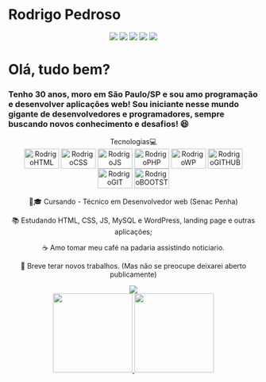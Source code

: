 # Rodrigo Pedroso
<div align="center"> 
    <a href="https://github.com/R0drigo-Pedroso">
    <a href="https://www.instagram.com/rodrigo.pedros0/" target="_blank"><img src="https://img.shields.io/badge/Instagram-E4405F?style=for-the-badge&logo=instagram&logoColor=white" target="_blank"></a>
   <a href="https://discord.com/channels/@me" target="_blank"><img src="https://img.shields.io/badge/Discord-7289DA?style=for-the-badge&logo=discord&logoColor=white" target="_blank"></a> 
    <a href = "mailto:rodrigo.pedroso@live.com"><img src="https://img.shields.io/badge/Microsoft_Outlook-0078D4?style=for-the-badge&logo=microsoft-outlook&logoColor=white"></a>
    <a href="https://www.linkedin.com/in/rodrig0pedros0/" target="_blank"><img src="https://img.shields.io/badge/-LinkedIn-%230077B5?style=for-the-badge&logo=linkedin&logoColor=white" target="_blank"></a> 
        <a href="https://api.whatsapp.com/send?phone=5511987618534" target="_blank"><img src="https://img.shields.io/badge/WhatsApp-25D366?style=for-the-badge&logo=whatsapp&logoColor=white"></a> 
</div>
  
  # Olá, tudo bem?
  ### Tenho 30 anos, moro em São Paulo/SP e sou amo programação e desenvolver aplicações web! Sou iniciante nesse mundo gigante de desenvolvedores e programadores, sempre buscando novos conhecimento e desafios! 😆

<div align="center">
<div style="display:flex>

<br>
<br>

## Tecnologias💻 
<br>
  
  <!--<img align="center" alt="Rodrigo-Js" height="30" width="40" src="https://raw.githubusercontent.com/devicons/devicon/master/icons/javascript/javascript-plain.svg">
  <!--<img align="center" alt="Rodrigo-React" height="30" width="40" src="https://raw.githubusercontent.com/devicons/devicon/master/icons/react/react-original.svg">-->
  <img align="center" alt="RodrigoHTML" height="40" width="70" src="https://cdn.jsdelivr.net/gh/devicons/devicon/icons/html5/html5-original.svg">
  <img align="center" alt="RodrigoCSS" height="40" width="70" src="https://cdn.jsdelivr.net/gh/devicons/devicon/icons/css3/css3-original.svg"> 
  <img align="center" alt="RodrigoJS" height="40" width="70" src="https://cdn.jsdelivr.net/gh/devicons/devicon/icons/javascript/javascript-original.svg">
  <img align="center" alt="RodrigoPHP" height="40" width="70" src="https://cdn.jsdelivr.net/gh/devicons/devicon/icons/php/php-original.svg">
  <img align="center" alt="RodrigoWP" height="40" width="70" src="https://cdn.jsdelivr.net/gh/devicons/devicon/icons/wordpress/wordpress-plain.svg">
  <img align="center" alt="RodrigoGITHUB" height="40" width="70" src="https://cdn.jsdelivr.net/gh/devicons/devicon/icons/github/github-original.svg">
  <img align="center" alt="RodrigoGIT" height="40" width="70" src="https://cdn.jsdelivr.net/gh/devicons/devicon/icons/git/git-original.svg">
  <img align="center" alt="RodrigoBOOTSTRAP" height="40" width="70" src="https://cdn.jsdelivr.net/gh/devicons/devicon/icons/bootstrap/bootstrap-original.svg">
 </div>
 <br>
    
<div align="center" >
  👨🎓 Cursando - Técnico em Desenvolvedor web (Senac Penha)
                                                                                        
  📚 Estudando HTML, CSS, JS, MySQL e WordPress, landing page e outras aplicações;
  
  ☕ Amo tomar meu café na padaria assistindo noticiario.
  
  💼 Breve terar novos trabalhos. (Mas não se preocupe deixarei aberto publicamente)
</div> 

<div align="center">
     <img align="center" src="https://media.giphy.com/media/jNkPN2fBWFeX9ZtldB/giphy.gif"/>
<div>

<div align="center">
  <a href="https://github.com/R0drigo-Pedroso">
  <img height="160em" src="https://github-readme-stats.vercel.app/api?username=R0drigo-Pedroso&show_icons=true&theme=gotham&include_all_commits=true&count_private=true"/>
  <img height="160em" src="https://github-readme-stats.vercel.app/api/top-langs/?username=R0drigo-Pedroso&layout=compact&langs_count=7&theme=gotham"/>
</div>


